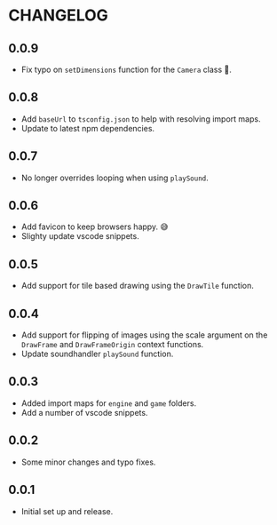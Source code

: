 # CHANGELOG

## 0.0.9

- Fix typo on `setDimensions` function for the `Camera` class 🤦.

## 0.0.8

- Add `baseUrl` to `tsconfig.json` to help with resolving import maps.
- Update to latest npm dependencies.

## 0.0.7

- No longer overrides looping when using `playSound`.

## 0.0.6

- Add favicon to keep browsers happy. 😅
- Slighty update vscode snippets.

## 0.0.5

- Add support for tile based drawing using the `DrawTile` function.

## 0.0.4

- Add support for flipping of images using the scale argument on the `DrawFrame` and `DrawFrameOrigin` context functions.
- Update soundhandler `playSound` function.

## 0.0.3

- Added import maps for `engine` and `game` folders.
- Add a number of vscode snippets.

## 0.0.2

- Some minor changes and typo fixes.

## 0.0.1

- Initial set up and release.
